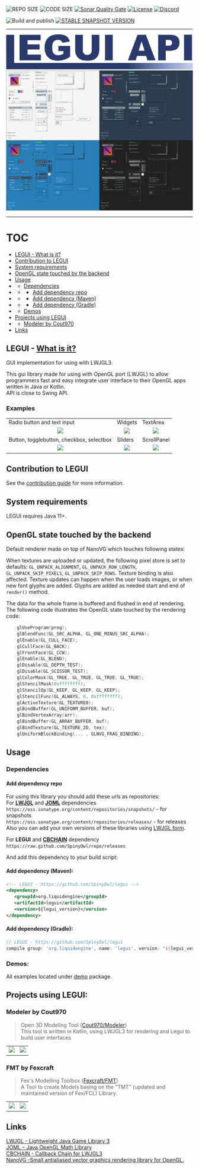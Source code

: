 ![REPO SIZE](https://img.shields.io/github/repo-size/SpinyOwl/legui.svg?style=for-the-badge) 
![CODE SIZE](https://img.shields.io/github/languages/code-size/SpinyOwl/legui.svg?style=for-the-badge) 
[![Sonar Quality Gate](https://img.shields.io/sonar/alert_status/SpinyOwl_legui?logo=sonarcloud&server=https%3A%2F%2Fsonarcloud.io&style=for-the-badge)](https://sonarcloud.io/dashboard?id=SpinyOwl_legui)
[![License](https://img.shields.io/github/license/SpinyOwl/legui.svg?style=for-the-badge)](/LICENSE)
[![Discord](https://img.shields.io/discord/245558983123927040.svg?slongCache=true&label=Discord&logo=discord&style=for-the-badge)](https://discord.gg/6wfqXpJ)

![Build and publish](https://img.shields.io/github/workflow/status/SpinyOwl/legui/Build%20and%20publish/develop?label=build&logo=Github&style=for-the-badge)
[![STABLE SNAPSHOT VERSION](https://img.shields.io/badge/dynamic/xml.svg?label=latest%20version&url=https%3A%2F%2Fraw.github.com%2FSpinyOwl%2Frepo%2Freleases%2Forg%2Fliquidengine%2Flegui%2Fmaven-metadata.xml&query=%2F%2Fmetadata%2Fversioning%2Fversions%2Fversion%5Blast()%5D&colorB=blue&style=for-the-badge)](https://github.com/SpinyOwl/repo/tree/snapshots/org/liquidengine/legui)

___

![legui_api](images/legui_api.png)
![preview](images/preview.png)

___
# TOC
* [LEGUI - What is it?](#legui---what-is-it)
* [Contribution to LEGUI](#contribution-to-legui)
* [System requirements](#system-requirements)
* [OpenGL state touched by the backend](#opengl-state-touched-by-the-backend)
* [Usage](#usage)
* * [Dependencies](#dependencies)
* * * [Add dependency repo](#add-dependency-repo)
* * * [Add dependency (Maven)](#add-dependency-maven)
* * * [Add dependency (Gradle)](#add-dependency-gradle)
* * [Demos](#demos)
* [Projects using LEGUI](#projects-using-legui)
* * [Modeler by Cout970](#modeler-by-cout970)
* [Links](#links)



## LEGUI - [What is it?](https://spinyowl.github.io/legui/)  
GUI implementation for using with LWJGL3.  

This gui library made for using with OpenGL port (LWJGL) to allow programmers fast and easy integrate user interface to their OpenGL apps written in Java or Kotlin.  
API is close to Swing API.  

### Examples
<table>
    <tr>
        <td>Radio button and text input</td>
        <td>Widgets</td>
        <td>TextArea</td>
    </tr>
    <tr>
        <td align="center"><img src="https://i.imgur.com/NMP2jll.gif" /></td>
        <td align="center"><img src="https://i.imgur.com/8iL2xPd.gif" /></td>
        <td align="center"><img src="https://i.imgur.com/WQxSN6n.gif" /></td>
    </tr>
    <tr>
        <td>Button, togglebutton, checkbox, selectbox</td>
        <td>Sliders</td>
        <td>ScrollPanel</td>
    </tr>
    <tr>
        <td align="center"><img src="https://i.imgur.com/kuTOdAk.gif" /></td>
        <td align="center"><img src="https://i.imgur.com/Te70Ek9.gif" /></td>
        <td align="center"><img src="https://i.imgur.com/RGuIpZ0.gif" /></td>
    </tr>
</table>

## Contribution to LEGUI
See the [contribution guide](docs/CONTRIBUTING.md) for more information.

## System requirements
LEGUI requires Java 11+.

## OpenGL state touched by the backend

Default renderer made on top of NanoVG which touches following states:

When textures are uploaded or updated, the following pixel store is set to defaults: `GL_UNPACK_ALIGNMENT`, `GL_UNPACK_ROW_LENGTH`, `GL_UNPACK_SKIP_PIXELS`, `GL_UNPACK_SKIP_ROWS`. Texture binding is also affected. Texture updates can happen when the user loads images, or when new font glyphs are added. Glyphs are added as needed start and end of `render()` method.

The data for the whole frame is buffered and flushed in end of rendering. The following code illustrates the OpenGL state touched by the rendering code:
```C
	glUseProgram(prog);
	glBlendFunc(GL_SRC_ALPHA, GL_ONE_MINUS_SRC_ALPHA);
	glEnable(GL_CULL_FACE);
	glCullFace(GL_BACK);
	glFrontFace(GL_CCW);
	glEnable(GL_BLEND);
	glDisable(GL_DEPTH_TEST);
	glDisable(GL_SCISSOR_TEST);
	glColorMask(GL_TRUE, GL_TRUE, GL_TRUE, GL_TRUE);
	glStencilMask(0xffffffff);
	glStencilOp(GL_KEEP, GL_KEEP, GL_KEEP);
	glStencilFunc(GL_ALWAYS, 0, 0xffffffff);
	glActiveTexture(GL_TEXTURE0);
	glBindBuffer(GL_UNIFORM_BUFFER, buf);
	glBindVertexArray(arr);
	glBindBuffer(GL_ARRAY_BUFFER, buf);
	glBindTexture(GL_TEXTURE_2D, tex);
	glUniformBlockBinding(... , GLNVG_FRAG_BINDING);
```

## Usage
### Dependencies
#### Add dependency repo
For using this library you should add these urls as repositories:  
For **[LWJGL](https://github.com/LWJGL/lwjgl3)** and **[JOML](https://github.com/JOML-CI/JOML)** dependencies  
`https://oss.sonatype.org/content/repositories/snapshots/` - for snapshots  
`https://oss.sonatype.org/content/repositories/releases/` -  for releases  
Also you can add your own versions of these libraries using [LWJGL form](https://www.lwjgl.org/download).

For **LEGUI** and **[CBCHAIN](https://github.com/SpinyOwl/cbchain)** dependency  
`https://raw.github.com/SpinyOwl/repo/releases`  

And add this dependency to your build script:  
#### Add dependency (Maven):

 ```xml
<!-- LEGUI - https://github.com/SpinyOwl/legui -->
<dependency>
    <groupId>org.liquidengine</groupId>
    <artifactId>legui</artifactId>
    <version>${legui_version}</version>
</dependency>
 ```
#### Add dependency (Gradle):
  ```groovy
// LEGUI - https://github.com/SpinyOwl/legui
compile group: 'org.liquidengine', name: 'legui', version: "${legui_version}";
  ```

### Demos:
All examples located under [demo](/src/main/java/org/liquidengine/legui/demo/) package.


## Projects using LEGUI:
### Modeler by Cout970
> Open 3D Modeling Tool  ([Cout970/Modeler](https://github.com/cout970/Modeler))  
> This tool is written in Kotlin, using LWJGL3 for rendering and Legui to build user interfaces  
<table>
  <tr>
    <td><img src="https://camo.githubusercontent.com/f21283491b2bdc4cff48206af8a87a41760319fd/68747470733a2f2f692e696d6775722e636f6d2f4257576f7470702e706e67"/></td>
    <td><img src="https://camo.githubusercontent.com/da89620c34a885bbbd739f4448937b040f8a788d/68747470733a2f2f692e696d6775722e636f6d2f63314b5446614f2e706e67"/></td>
  </tr>
</table>

### FMT by Fexcraft
> Fex's Modelling Toolbox  ([Fexcraft/FMT](https://github.com/Fexcraft/FMT))  
> A Tool to create Models basing on the "TMT" (updated and maintained version of Fex/FCL) Library.
<table>
  <tr>
    <td><img src="https://camo.githubusercontent.com/9e04a76b191c798ca7d2884df79b1e55058f518c4b788ac64ecd539aeefb272b/68747470733a2f2f63646e2e646973636f72646170702e636f6d2f6174746163686d656e74732f3336353632383536313831393639373136322f3730363136373531383438393733393331342f6a617661775f323032302d30352d30325f31372d33342d30392e706e67"/></td>
    <td><img src="https://camo.githubusercontent.com/0ada25a2c5913d8abbebba78a2ca022021f7125da4521eaaed14b272268c7480/68747470733a2f2f63646e2e646973636f72646170702e636f6d2f6174746163686d656e74732f3336353632383536313831393639373136322f3730363136373530383139373137393439322f6a617661775f323032302d30352d30325f31372d33322d33382e706e67"/></td>
  </tr>
</table>

## Links
[LWJGL - Lightweight Java Game Library 3](https://github.com/LWJGL/lwjgl3)  
[JOML – Java OpenGL Math Library](https://github.com/JOML-CI/JOML)  
[CBCHAIN - Callback Chain for LWJGL3](https://github.com/SpinyOwl/cbchain)  
[NanoVG -Small antialiased vector graphics rendering library for OpenGL.](https://github.com/memononen/nanovg)  
